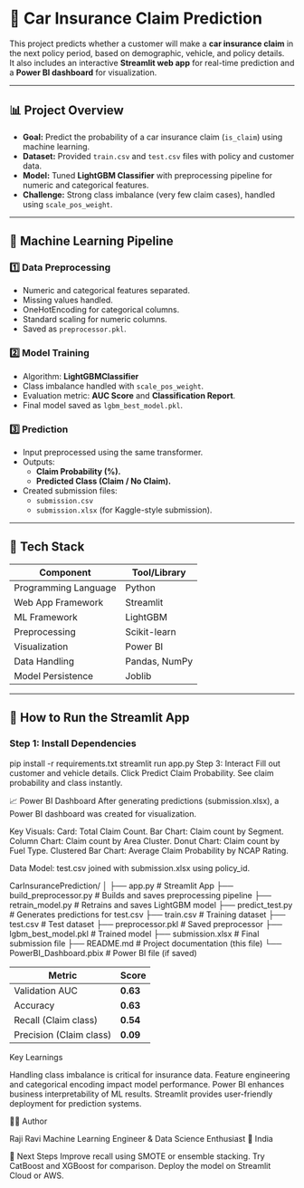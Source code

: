 # 🚗 Car Insurance Claim Prediction

This project predicts whether a customer will make a **car insurance claim** in the next policy period, based on demographic, vehicle, and policy details.  
It also includes an interactive **Streamlit web app** for real-time prediction and a **Power BI dashboard** for visualization.

---

## 📊 Project Overview

- **Goal:** Predict the probability of a car insurance claim (`is_claim`) using machine learning.  
- **Dataset:** Provided `train.csv` and `test.csv` files with policy and customer data.  
- **Model:** Tuned **LightGBM Classifier** with preprocessing pipeline for numeric and categorical features.  
- **Challenge:** Strong class imbalance (very few claim cases), handled using `scale_pos_weight`.

---

## 🧠 Machine Learning Pipeline

### 1️⃣ Data Preprocessing
- Numeric and categorical features separated.
- Missing values handled.
- OneHotEncoding for categorical columns.
- Standard scaling for numeric columns.
- Saved as `preprocessor.pkl`.

### 2️⃣ Model Training
- Algorithm: **LightGBMClassifier**
- Class imbalance handled with `scale_pos_weight`.
- Evaluation metric: **AUC Score** and **Classification Report**.
- Final model saved as `lgbm_best_model.pkl`.

### 3️⃣ Prediction
- Input preprocessed using the same transformer.
- Outputs:
  - **Claim Probability (%).**
  - **Predicted Class (Claim / No Claim).**
- Created submission files:
  - `submission.csv`
  - `submission.xlsx` (for Kaggle-style submission).

---

## 🧰 Tech Stack

| Component | Tool/Library |
|------------|--------------|
| Programming Language | Python |
| Web App Framework | Streamlit |
| ML Framework | LightGBM |
| Preprocessing | Scikit-learn |
| Visualization | Power BI |
| Data Handling | Pandas, NumPy |
| Model Persistence | Joblib |

---

## 🚀 How to Run the Streamlit App

### Step 1: Install Dependencies

pip install -r requirements.txt
streamlit run app.py
Step 3: Interact
Fill out customer and vehicle details.
Click Predict Claim Probability.
See claim probability and class instantly.

📈 Power BI Dashboard
After generating predictions (submission.xlsx), a Power BI dashboard was created for visualization.

Key Visuals:
Card: Total Claim Count.
Bar Chart: Claim count by Segment.
Column Chart: Claim count by Area Cluster.
Donut Chart: Claim count by Fuel Type.
Clustered Bar Chart: Average Claim Probability by NCAP Rating.

Data Model:
test.csv joined with submission.xlsx using policy_id.

CarInsurancePrediction/
│
├── app.py                     # Streamlit App
├── build_preprocessor.py      # Builds and saves preprocessing pipeline
├── retrain_model.py           # Retrains and saves LightGBM model
├── predict_test.py            # Generates predictions for test.csv
├── train.csv                  # Training dataset
├── test.csv                   # Test dataset
├── preprocessor.pkl           # Saved preprocessor
├── lgbm_best_model.pkl        # Trained model
├── submission.xlsx            # Final submission file
├── README.md                  # Project documentation (this file)
└── PowerBI_Dashboard.pbix     # Power BI file (if saved)

| Metric                  | Score    |
| ----------------------- | -------- |
| Validation AUC          | **0.63** |
| Accuracy                | **0.63** |
| Recall (Claim class)    | **0.54** |
| Precision (Claim class) | **0.09** |

Key Learnings

Handling class imbalance is critical for insurance data.
Feature engineering and categorical encoding impact model performance.
Power BI enhances business interpretability of ML results.
Streamlit provides user-friendly deployment for prediction systems.

👨‍💻 Author

Raji Ravi
Machine Learning Engineer & Data Science Enthusiast
📍 India

🏁 Next Steps
Improve recall using SMOTE or ensemble stacking.
Try CatBoost and XGBoost for comparison.
Deploy the model on Streamlit Cloud or AWS.